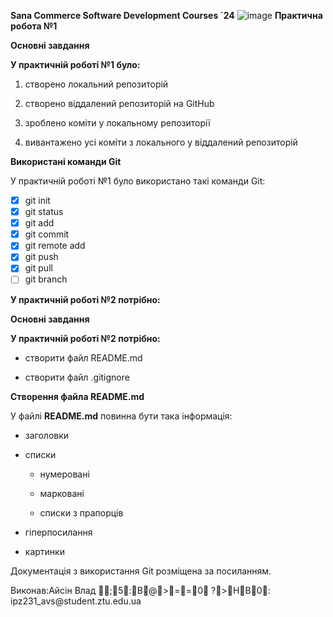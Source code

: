**Sana Commerce Software Development Courses `24**
![image](https://github.com/BloodyLord123/practice-1/assets/147080304/ecc09b24-8790-40e8-8f3e-60c1f291cdbc)
**Практична робота №1**

**Основні завдання**

**У практичній роботі №1 було:**

1. створено локальний репозиторій

1. створено віддалений репозиторій на GitHub

1. зроблено коміти у локальному репозиторії

1. вивантажено усі коміти з локального у віддалений репозиторій

**Використані команди Git**

У практичній роботі №1 було використано такі команди Git:


 - [x] git init
- [x] git status
 - [x] git add
 - [x] git commit
 - [x] git remote add
- [x] git push
 - [x] git pull
- [ ] git branch

**У практичній роботі №2 потрібно:**

**Основні завдання**

**У практичній роботі №2 потрібно:**


- створити файл README.md

- створити файл .gitignore

**Створення файла README.md**

У файлі **README.md** повинна бути така інформація:

- заголовки

- списки

     - нумеровані
     
     - марковані
     
    - списки з прапорців
    
- гіперпосилання

- картинки


Документація з використання Git розміщена за посиланням.



Виконав:Айсін Влад
;5:B@>==0  ?>HB0:   i p z 2 3 1 _ a v s @ s t u d e n t . z t u . e d u . u a  
 